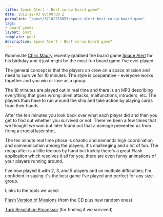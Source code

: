 ```yaml
---
title: Space Alert - Best co-op board game?
date: 2012-12-03 00:00:00 Z
permalink: "/post/37102233053/space-alert-best-co-op-board-game"
tags:
- board games
layout: post
template: post
description: Space Alert - Best co-op board game?
---
```


<p>Roommate <a href="http://chrismaury.com/">Chris Maury</a> recently grabbed the board game <a href="http://www.boardgamegeek.com/boardgame/38453/space-alert">Space Alert</a> for his birthday and it just might be the most fun board game I've ever played.</p>&#13;
<p>The general concept is that the players on crew on a space mission and need to survive for 10 minutes. The style is cooperative - everyone works together and you win or lose as a group.</p>&#13;
<p>The 10 minutes are played out in real time and there is an MP3 describing everything that goes wrong: alien attacks, malfunctions, intruders, etc. The players than have to run around the ship and take action by playing cards from their hands.</p>&#13;
<p>After the ten minutes you look back over what each player did and then you get to find out whether you survived or not. There've been a few times that we thought we won but later found out that a damage prevented us from firing a crucial laser shot.</p>&#13;
<p>The ten minute real time phase is chaotic and demands high coordination and communication among the players; it's challenging and a lot of fun. The recap after is a little tedious by hand but luckily there's a great Flash application which resolves it all for you; there are even funny animations of your players running around.</p>&#13;
<p>I've now played it with 2, 3, and 5 players and on multiple difficulties; I'm confident in saying it's the best game I've played and perfect for any size group.</p>&#13;
&#13;
<p>Links to the tools we used:</p>&#13;
<p><a href="http://www.phipsisoftware.com/SpaceAlert.html">Flash Version of Missions</a> (from the CD plus new random ones)</p>&#13;
<p><a href="http://homedrone.110mb.com/tusatp.html">Turn Resolution Processor</a> (for finding if we survived)</p> 